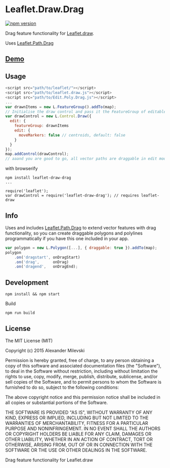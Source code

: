 # Leaflet.Draw.Drag

[![npm version](https://badge.fury.io/js/leaflet-draw-drag.svg)](http://badge.fury.io/js/leaflet-draw-drag)

Drag feature functionality for [Leaflet.draw](https://github.com/Leaflet/Leaflet.draw).

Uses [Leaflet.Path.Drag](https://github.com/w8r/Leaflet.Path.Drag)

## [Demo](https://w8r.github.io/Leaflet.draw.drag)

## Usage

```javascript
<script src="path/to/leaflet/"></script>
<script src="path/to/leaflet.draw.js"></script>
<script src="path/to/Edit.Poly.Drag.js"></script>
...
var drawnItems = new L.FeatureGroup().addTo(map);
// Initialise the draw control and pass it the FeatureGroup of editable layers
var drawControl = new L.Control.Draw({
  edit: {
    featureGroup: drawnItems
    edit: {
      moveMarkers: false // centroids, default: false
    }
  }
});
map.addControl(drawControl);
// aaand you are good to go, all vector paths are draggable in edit mode

```

with browserify

```
npm install leaflet-draw-drag
...

require('leaflet');
var drawControl = require('leaflet-draw-drag'); // requires leaflet-draw
```

## Info

Uses and includes [Leaflet.Path.Drag](https://github.com/w8r/Leaflet.Path.Drag)
to extend vector features with drag functionality, so you can create draggable
polygons and polylines programmatically if you have this one included in your
app.

```javascript
var polygon = new L.Polygon([...], { draggable: true }).addTo(map);
polygon
    .on('dragstart', onDragStart)
    .on('drag',      onDrag)
    .on('dragend',   onDragEnd);
```

## Development

```
npm install && npm start
```
Build
```
npm run build
```

## License

The MIT License (MIT)

Copyright (c) 2015 Alexander Milevski

Permission is hereby granted, free of charge, to any person obtaining a copy of
this software and associated documentation files (the "Software"), to deal in
the Software without restriction, including without limitation the rights to use,
copy, modify, merge, publish, distribute, sublicense, and/or sell copies of the
Software, and to permit persons to whom the Software is furnished to do so,
subject to the following conditions:

The above copyright notice and this permission notice shall be included in all
copies or substantial portions of the Software.

THE SOFTWARE IS PROVIDED "AS IS", WITHOUT WARRANTY OF ANY KIND, EXPRESS OR
IMPLIED, INCLUDING BUT NOT LIMITED TO THE WARRANTIES OF MERCHANTABILITY, FITNESS
FOR A PARTICULAR PURPOSE AND NONINFRINGEMENT. IN NO EVENT SHALL THE AUTHORS OR
COPYRIGHT HOLDERS BE LIABLE FOR ANY CLAIM, DAMAGES OR OTHER LIABILITY, WHETHER
IN AN ACTION OF CONTRACT, TORT OR OTHERWISE, ARISING FROM, OUT OF OR IN
CONNECTION WITH THE SOFTWARE OR THE USE OR OTHER DEALINGS IN THE SOFTWARE.

Drag feature functionality for Leaflet.draw
